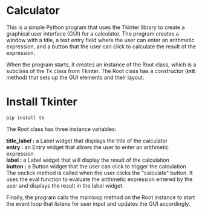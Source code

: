 # Calculator
This is a simple Python program that uses the Tkinter library to create a graphical user interface (GUI) for a calculator. The program creates a window with a title, a text entry field where the user can enter an arithmetic expression, and a button that the user can click to calculate the result of the expression.

When the program starts, it creates an instance of the Root class, which is a subclass of the Tk class from Tkinter. The Root class has a constructor (__init__ method) that sets up the GUI elements and their layout.
# Install Tkinter
```
pip install tk
```

The Root class has three instance variables:

<b>title_label :</b> a Label widget that displays the title of the calculator </br>
<b>entry :</b> an Entry widget that allows the user to enter an arithmetic expression </br>
<b>label :</b> a Label widget that will display the result of the calculation</br>
<b>button :</b> a Button widget that the user can click to trigger the calculation</br>
The onclick method is called when the user clicks the "calculate" button. It uses the eval function to evaluate the arithmetic expression entered by the user and displays the result in the label widget.

Finally, the program calls the mainloop method on the Root instance to start the event loop that listens for user input and updates the GUI accordingly.
